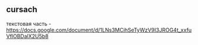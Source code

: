 ## cursach
 текстовая часть - https://docs.google.com/document/d/1LNs3MCihSeTyWzV9I3JROG4t_xxfuVflOBDalX2U5b8
